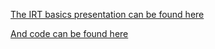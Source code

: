 [The IRT basics presentation can be found here](https://stenhaug.github.io/irt-basics/irt-basics.html)

[And code can be found here](https://github.com/stenhaug/irt-basics/blob/master/irt-basics.Rmd)



